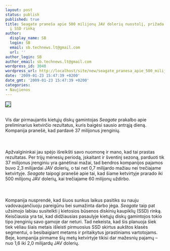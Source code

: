 ```yaml
---
layout: post
status: publish
published: true
title: Seagate praneša apie 500 milijonų JAV dolerių nuostolį, prižada rimčiau žiūrėti
  į SSD rinką
author:
  display_name: SB
  login: SB
  email: sb.technews.lt@gmail.com
  url: ''
author_login: SB
author_email: sb.technews.lt@gmail.com
wordpress_id: 3048
wordpress_url: http://localhost/site/new/seagate_pranesa_apie_500_milijonu_jav_doleriu_nuostoli__prizada_rimciau_ziureti_i_ssd_rinka-2/
date: '2009-01-23 15:47:39 +0200'
date_gmt: '2009-01-23 15:47:39 +0200'
categories:
- Naujienos
---
```

<div class="imgright"><img src="http://tbn0.google.com/images?q=tbn:gu_Q3_TqTBLryM:http://www.pcsilent.de/ppic-MAXI-Seagate-hard-drive-250GB-7200.10-st3250410as-seagate.jpg" border="1"></div>
<p><br>Vis dar pirmaujantis kietųjų diskų gamintojas <i>Seagate</i> prakalbo apie preliminarius ketvirčio rezultatus, kuris baigėsi sausio antrąją dieną. Kompanija pranešė, kad pardavė 37 milijonus įrenginių.<br />
<br><br />
<br>Apžvalgininkai jau spėjo išreikšti savo nuomonę ir mano, kad tai prastas rezultatas. Per trijų mėnesių periodą, įskaitant ir šventinį sezoną, parduoti tik 37 milijonus įrenginiu yra ganėtinai mažai, tad bendros kompanijos pajamos buvo 2,3 milijardai JAV dolerių, o tai net 0,7 milijardo mažiau nei trečiajame ketvirtyje. <i>Seagate</i> taipogi pranešė apie tai, kad šiame ketvirtyje prarado iki 500 milijonų JAV dolerių, kai trečiajame 60 milijonų uždirbo.<br />
<br><br />
<br>Kompanija nusprendė, kad šiuos sunkus laikus pasitiks su nauju vadovaujančiuoju pareigūnu bei sumažinta darbo jėga. <i>Seagate</i> taip pat užsimojo labiau susitelkti į kietosios būsenos diskinių kaupiklių (SSD) rinką. Keisčiausia yra tai, kad didžiausias pasaulyje kietųjų diskų gamintojos tokio tipo įrenginių savo gamoje dar neturi. Tad nekeista, kad šis planuoja šiek tiek vėliau šiais metais išleisti pirmuosius SSD skirtus aukštos klasės segmentui, o besibaigiant metams ir pritaikytus įprastiniams vartotojams. Beje, kompanija pirmame šių metų ketvirtyje tikisi dar mažesnių pajamų – nuo 1,6 iki 2,0 milijardų JAV dolerių.<br />
<br></p>
